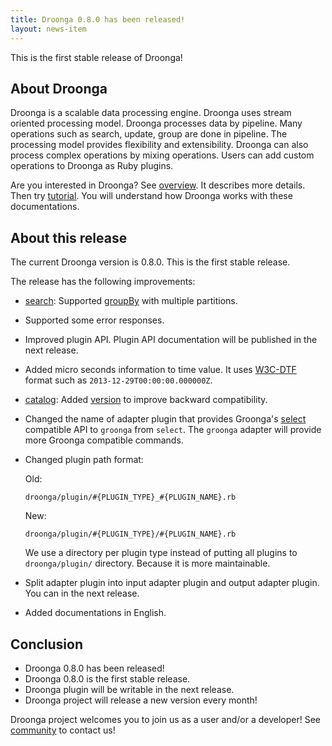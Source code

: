 ```yaml
---
title: Droonga 0.8.0 has been released!
layout: news-item
---
```


This is the first stable release of Droonga!

## About Droonga

Droonga is a scalable data processing engine. Droonga uses stream oriented processing model. Droonga processes data by pipeline. Many operations such as search, update, group are done in pipeline. The processing model provides flexibility and extensibility. Droonga can also process complex operations by mixing operations. Users can add custom operations to Droonga as Ruby plugins.

Are you interested in Droonga? See [overview](/overview/). It describes more details. Then try [tutorial](/tutorial/). You will understand how Droonga works with these documentations.

## About this release

The current Droonga version is 0.8.0. This is the first stable release.

The release has the following improvements:

 * [search][]: Supported [groupBy][] with multiple partitions.
 * Supported some error responses.
 * Improved plugin API. Plugin API documentation will be published in the next release.
 * Added micro seconds information to time value. It uses [W3C-DTF][] format such as `2013-12-29T00:00:00.000000Z`.
 * [catalog][]: Added [version][] to improve backward compatibility.
 * Changed the name of adapter plugin that provides Groonga's [select][] compatible API to `groonga` from `select`. The `groonga` adapter will provide more Groonga compatible commands.
 * Changed plugin path format:

   Old:

       droonga/plugin/#{PLUGIN_TYPE}_#{PLUGIN_NAME}.rb

   New:

       droonga/plugin/#{PLUGIN_TYPE}/#{PLUGIN_NAME}.rb

   We use a directory per plugin type instead of putting all plugins to `droonga/plugin/` directory. Because it is more maintainable.
 * Split adapter plugin into input adapter plugin and output adapter plugin. You can in the next release.
 * Added documentations in English.

## Conclusion

 * Droonga 0.8.0 has been released!
 * Droonga 0.8.0 is the first stable release.
 * Droonga plugin will be writable in the next release.
 * Droonga project will release a new version every month!

Droonga project welcomes you to join us as a user and/or a developer! See [community][] to contact us!

  [search]: /reference/commands/search/
  [groupBy]: /reference/commands/search/#query-groupBy
  [W3C-DTF]: http://www.w3.org/TR/NOTE-datetime "Date and Time Formats"
  [catalog]: /reference/catalog/
  [version]: /reference/catalog/#version
  [select]: /reference/commands/select//
  [community]: /community/
